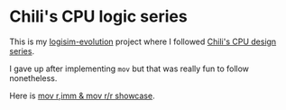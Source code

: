 # Chili's CPU logic series

This is my [logisim-evolution](https://github.com/logisim-evolution/logisim-evolution/releases) project where I followed [Chili's CPU design series](https://youtube.com/playlist?list=PLqCJpWy5Fohdz6Nu2yG6Loubocqk3sRNR).

I gave up after implementing `mov` but that was really fun to follow nonetheless.

Here is [mov r,imm & mov r/r showcase](https://drive.google.com/file/d/10VkdhS7zjMVFiJs3_uPzAnV879TBWs4M/view?usp=sharing).
